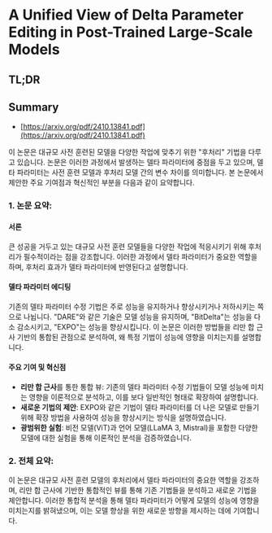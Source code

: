 # A Unified View of Delta Parameter Editing in Post-Trained Large-Scale Models
## TL;DR
## Summary
- [https://arxiv.org/pdf/2410.13841.pdf](https://arxiv.org/pdf/2410.13841.pdf)

이 논문은 대규모 사전 훈련된 모델을 다양한 작업에 맞추기 위한 "후처리" 기법을 다루고 있습니다. 논문은 이러한 과정에서 발생하는 델타 파라미터에 중점을 두고 있으며, 델타 파라미터는 사전 훈련 모델과 후처리 모델 간의 변수 차이를 의미합니다. 본 논문에서 제안한 주요 기여점과 혁신적인 부분을 다음과 같이 요약합니다.

### 1. 논문 요약:

#### 서론
큰 성공을 거두고 있는 대규모 사전 훈련 모델들을 다양한 작업에 적응시키기 위해 후처리가 필수적이라는 점을 강조합니다. 이러한 과정에서 델타 파라미터가 중요한 역할을 하며, 후처리 효과가 델타 파라미터에 반영된다고 설명합니다.

#### 델타 파라미터 에디팅
기존의 델타 파라미터 수정 기법은 주로 성능을 유지하거나 향상시키거나 저하시키는 쪽으로 나뉩니다. "DARE"와 같은 기술은 모델 성능을 유지하며, "BitDelta"는 성능을 다소 감소시키고, "EXPO"는 성능을 향상시킵니다. 이 논문은 이러한 방법들을 리만 합 근사 기반의 통합된 관점으로 분석하여, 왜 특정 기법이 성능에 영향을 미치는지를 설명합니다.

#### 주요 기여 및 혁신점
- **리만 합 근사**를 통한 통합 뷰: 기존의 델타 파라미터 수정 기법들이 모델 성능에 미치는 영향을 이론적으로 분석하고, 이를 보다 일반적인 형태로 확장하여 설명합니다.
- **새로운 기법의 제안**: EXPO와 같은 기법이 델타 파라미터를 더 나은 모델로 만들기 위해 확장 방법을 사용하여 성능을 향상시키는 방식을 설명하였습니다.
- **광범위한 실험**: 비전 모델(ViT)과 언어 모델(LLaMA 3, Mistral)을 포함한 다양한 모델에 대한 실험을 통해 이론적인 분석을 검증하였습니다.

### 2. 전체 요약:
이 논문은 대규모 사전 훈련 모델의 후처리에서 델타 파라미터의 중요한 역할을 강조하며, 리만 합 근사에 기반한 통합적인 뷰를 통해 기존 기법들을 분석하고 새로운 기법을 제안합니다. 이러한 통합적 분석을 통해 델타 파라미터가 어떻게 모델의 성능에 영향을 미치는지를 밝혀냈으며, 이는 모델 향상을 위한 새로운 방향을 제시하는 데에 기여합니다.